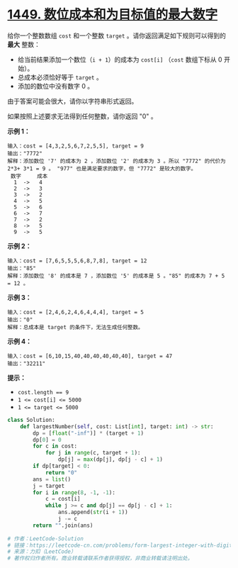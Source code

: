# [1449. 数位成本和为目标值的最大数字](https://leetcode-cn.com/problems/form-largest-integer-with-digits-that-add-up-to-target/)

给你一个整数数组 `cost` 和一个整数 `target` 。请你返回满足如下规则可以得到的 **最大** 整数：

- 给当前结果添加一个数位（`i + 1`）的成本为 `cost[i]` （`cost` 数组下标从 0 开始）。
- 总成本必须恰好等于 `target` 。
- 添加的数位中没有数字 0 。

由于答案可能会很大，请你以字符串形式返回。

如果按照上述要求无法得到任何整数，请你返回 "0" 。

 

**示例 1：**

```
输入：cost = [4,3,2,5,6,7,2,5,5], target = 9
输出："7772"
解释：添加数位 '7' 的成本为 2 ，添加数位 '2' 的成本为 3 。所以 "7772" 的代价为 2*3+ 3*1 = 9 。 "977" 也是满足要求的数字，但 "7772" 是较大的数字。
 数字     成本
  1  ->   4
  2  ->   3
  3  ->   2
  4  ->   5
  5  ->   6
  6  ->   7
  7  ->   2
  8  ->   5
  9  ->   5
```

**示例 2：**

```
输入：cost = [7,6,5,5,5,6,8,7,8], target = 12
输出："85"
解释：添加数位 '8' 的成本是 7 ，添加数位 '5' 的成本是 5 。"85" 的成本为 7 + 5 = 12 。
```

**示例 3：**

```
输入：cost = [2,4,6,2,4,6,4,4,4], target = 5
输出："0"
解释：总成本是 target 的条件下，无法生成任何整数。
```

**示例 4：**

```
输入：cost = [6,10,15,40,40,40,40,40,40], target = 47
输出："32211"
```

 

**提示：**

- `cost.length == 9`
- `1 <= cost[i] <= 5000`
- `1 <= target <= 5000`



```python
class Solution:
    def largestNumber(self, cost: List[int], target: int) -> str:
        dp = [float("-inf")] * (target + 1)
        dp[0] = 0
        for c in cost:
            for j in range(c, target + 1):
                dp[j] = max(dp[j], dp[j - c] + 1)
        if dp[target] < 0:
            return "0"
        ans = list()
        j = target
        for i in range(8, -1, -1):
            c = cost[i]
            while j >= c and dp[j] == dp[j - c] + 1:
                ans.append(str(i + 1))
                j -= c
        return "".join(ans)
   
# 作者：LeetCode-Solution
# 链接：https://leetcode-cn.com/problems/form-largest-integer-with-digits-that-add-up-to-target/solution/shu-wei-cheng-ben-he-wei-mu-biao-zhi-de-dnh86/
# 来源：力扣（LeetCode）
# 著作权归作者所有。商业转载请联系作者获得授权，非商业转载请注明出处。
```


